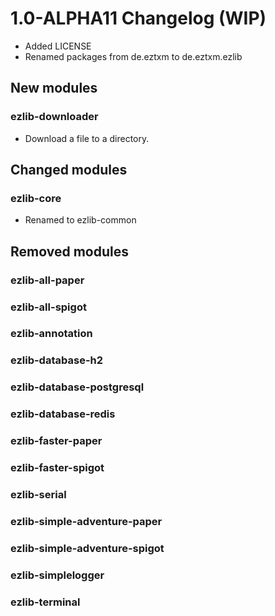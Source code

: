 # 1.0-ALPHA11 Changelog (WIP)

- Added LICENSE
- Renamed packages from de.eztxm to de.eztxm.ezlib

## New modules

### ezlib-downloader

- Download a file to a directory.

## Changed modules

### ezlib-core

- Renamed to ezlib-common

## Removed modules

### ezlib-all-paper

### ezlib-all-spigot

### ezlib-annotation

### ezlib-database-h2

### ezlib-database-postgresql

### ezlib-database-redis

### ezlib-faster-paper

### ezlib-faster-spigot

### ezlib-serial

### ezlib-simple-adventure-paper

### ezlib-simple-adventure-spigot

### ezlib-simplelogger

### ezlib-terminal